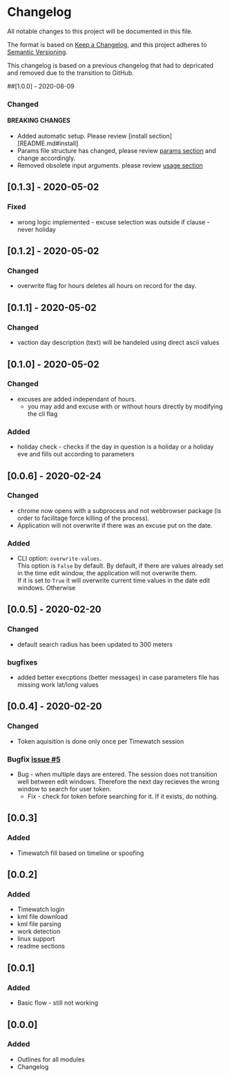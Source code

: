 # Changelog
All notable changes to this project will be documented in this file.

The format is based on [Keep a Changelog](https://keepachangelog.com/en/1.0.0/),
and this project adheres to [Semantic Versioning](https://semver.org/spec/v2.0.0.html).

This changelog is based on a previous changelog that had to depricated and removed due to the transition to GitHub.

##[1.0.0] - 2020-08-09
### Changed
#### BREAKING CHANGES
* Added automatic setup. Please review [install section][README.md#install]
* Params file structure has changed, please review [params section](README.md#params) and change accordingly.
* Removed obsolete input arguments. please review [usage section](README.md#usage)


## [0.1.3] - 2020-05-02
### Fixed
* wrong logic implemented - excuse selection was outside if clause - never holiday

## [0.1.2] - 2020-05-02
### Changed
* overwrite flag for hours deletes all hours on record for the day.

## [0.1.1] - 2020-05-02
### Changed
* vaction day description (text) will be handeled using direct ascii values

## [0.1.0] - 2020-05-02
### Changed
* excuses are added independant of hours. 
    * you may add and excuse with or without hours directly by modifying the cli flag

### Added
* holiday check - checks if the day in question is a holiday or a holiday eve and fills out according to parameters

## [0.0.6] - 2020-02-24
### Changed
* chrome now opens with a subprocess and not webbrowser package (is order to facilitage force killing of the process).
* Application will not overwrite if there was an excuse put on the date.

### Added
* CLI option: `overwrite-values`.  
This option is `False` by default. 
By default, if there are values already set in the time edit window, the application will not overwrite them.  
If it is set to `True` it will overwrite current time values in the date edit windows. Otherwise 

## [0.0.5] - 2020-02-20
### Changed
* default search radius has been updated to 300 meters

### bugfixes
* added better execptions (better messages) in case parameters file has missing work lat/long values

## [0.0.4] - 2020-02-20
### Changed
* Token aquisition is done only once per Timewatch session

### Bugfix [issue #5](https://github.com/bouncingjack/twu/)
* Bug - when multiple days are entered. The session does not transition well between edit windows. Therefore the next day recieves the wrong window to search for user token.
    * Fix - check for token before searching for it. If it exists, do nothing.

## [0.0.3]
### Added
* Timewatch fill based on timeline or spoofing

## [0.0.2]
### Added
* Timewatch login
* kml file download
* kml file parsing
* work detection
* linux support
* readme sections


## [0.0.1]
### Added
* Basic flow - still not working


## [0.0.0]
### Added
* Outlines for all modules
* Changelog
